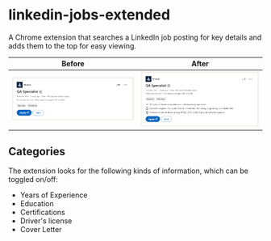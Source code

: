 # linkedin-jobs-extended
A Chrome extension that searches a LinkedIn job posting for key details and adds them to the top for easy viewing.

| Before              | After              |
| ------------------- | ------------------ |
| ![alt text][before] | ![alt text][after] |

## Categories

The extension looks for the following kinds of information, which can be toggled on/off:

- Years of Experience
- Education
- Certifications
- Driver's license
- Cover Letter

[before]: https://github.com/joshuajyoh/linkedin-jobs-extended/blob/main/README/before.png
[after]: https://github.com/joshuajyoh/linkedin-jobs-extended/blob/main/README/after.png
